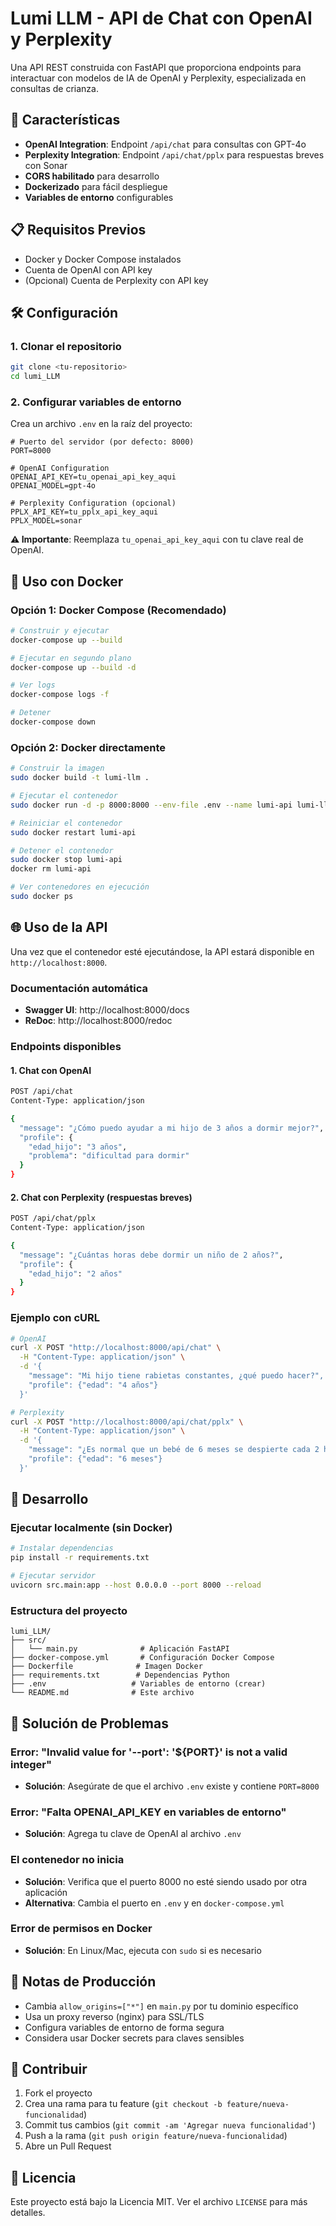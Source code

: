 # Lumi LLM - API de Chat con OpenAI y Perplexity

Una API REST construida con FastAPI que proporciona endpoints para interactuar con modelos de IA de OpenAI y Perplexity, especializada en consultas de crianza.

## 🚀 Características

- **OpenAI Integration**: Endpoint `/api/chat` para consultas con GPT-4o
- **Perplexity Integration**: Endpoint `/api/chat/pplx` para respuestas breves con Sonar
- **CORS habilitado** para desarrollo
- **Dockerizado** para fácil despliegue
- **Variables de entorno** configurables

## 📋 Requisitos Previos

- Docker y Docker Compose instalados
- Cuenta de OpenAI con API key
- (Opcional) Cuenta de Perplexity con API key

## 🛠️ Configuración

### 1. Clonar el repositorio
```bash
git clone <tu-repositorio>
cd lumi_LLM
```

### 2. Configurar variables de entorno
Crea un archivo `.env` en la raíz del proyecto:

```env
# Puerto del servidor (por defecto: 8000)
PORT=8000

# OpenAI Configuration
OPENAI_API_KEY=tu_openai_api_key_aqui
OPENAI_MODEL=gpt-4o

# Perplexity Configuration (opcional)
PPLX_API_KEY=tu_pplx_api_key_aqui
PPLX_MODEL=sonar
```

**⚠️ Importante**: Reemplaza `tu_openai_api_key_aqui` con tu clave real de OpenAI.

## 🐳 Uso con Docker

### Opción 1: Docker Compose (Recomendado)

```bash
# Construir y ejecutar
docker-compose up --build

# Ejecutar en segundo plano
docker-compose up --build -d

# Ver logs
docker-compose logs -f

# Detener
docker-compose down
```

### Opción 2: Docker directamente

```bash
# Construir la imagen
sudo docker build -t lumi-llm .

# Ejecutar el contenedor
sudo docker run -d -p 8000:8000 --env-file .env --name lumi-api lumi-llm

# Reiniciar el contenedor
sudo docker restart lumi-api

# Detener el contenedor
sudo docker stop lumi-api
docker rm lumi-api

# Ver contenedores en ejecución
sudo docker ps
```

## 🌐 Uso de la API

Una vez que el contenedor esté ejecutándose, la API estará disponible en `http://localhost:8000`.

### Documentación automática
- **Swagger UI**: http://localhost:8000/docs
- **ReDoc**: http://localhost:8000/redoc

### Endpoints disponibles

#### 1. Chat con OpenAI
```bash
POST /api/chat
Content-Type: application/json

{
  "message": "¿Cómo puedo ayudar a mi hijo de 3 años a dormir mejor?",
  "profile": {
    "edad_hijo": "3 años",
    "problema": "dificultad para dormir"
  }
}
```

#### 2. Chat con Perplexity (respuestas breves)
```bash
POST /api/chat/pplx
Content-Type: application/json

{
  "message": "¿Cuántas horas debe dormir un niño de 2 años?",
  "profile": {
    "edad_hijo": "2 años"
  }
}
```

### Ejemplo con cURL

```bash
# OpenAI
curl -X POST "http://localhost:8000/api/chat" \
  -H "Content-Type: application/json" \
  -d '{
    "message": "Mi hijo tiene rabietas constantes, ¿qué puedo hacer?",
    "profile": {"edad": "4 años"}
  }'

# Perplexity
curl -X POST "http://localhost:8000/api/chat/pplx" \
  -H "Content-Type: application/json" \
  -d '{
    "message": "¿Es normal que un bebé de 6 meses se despierte cada 2 horas?",
    "profile": {"edad": "6 meses"}
  }'
```

## 🔧 Desarrollo

### Ejecutar localmente (sin Docker)

```bash
# Instalar dependencias
pip install -r requirements.txt

# Ejecutar servidor
uvicorn src.main:app --host 0.0.0.0 --port 8000 --reload
```

### Estructura del proyecto

```
lumi_LLM/
├── src/
│   └── main.py              # Aplicación FastAPI
├── docker-compose.yml       # Configuración Docker Compose
├── Dockerfile              # Imagen Docker
├── requirements.txt        # Dependencias Python
├── .env                   # Variables de entorno (crear)
└── README.md              # Este archivo
```

## 🚨 Solución de Problemas

### Error: "Invalid value for '--port': '${PORT}' is not a valid integer"
- **Solución**: Asegúrate de que el archivo `.env` existe y contiene `PORT=8000`

### Error: "Falta OPENAI_API_KEY en variables de entorno"
- **Solución**: Agrega tu clave de OpenAI al archivo `.env`

### El contenedor no inicia
- **Solución**: Verifica que el puerto 8000 no esté siendo usado por otra aplicación
- **Alternativa**: Cambia el puerto en `.env` y en `docker-compose.yml`

### Error de permisos en Docker
- **Solución**: En Linux/Mac, ejecuta con `sudo` si es necesario

## 📝 Notas de Producción

- Cambia `allow_origins=["*"]` en `main.py` por tu dominio específico
- Usa un proxy reverso (nginx) para SSL/TLS
- Configura variables de entorno de forma segura
- Considera usar Docker secrets para claves sensibles

## 🤝 Contribuir

1. Fork el proyecto
2. Crea una rama para tu feature (`git checkout -b feature/nueva-funcionalidad`)
3. Commit tus cambios (`git commit -am 'Agregar nueva funcionalidad'`)
4. Push a la rama (`git push origin feature/nueva-funcionalidad`)
5. Abre un Pull Request

## 📄 Licencia

Este proyecto está bajo la Licencia MIT. Ver el archivo `LICENSE` para más detalles.
